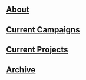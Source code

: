 ## [About](pages/about.md)
## [Current Campaigns](pages/campaigns.md)
## [Current Projects](pages/projects.md)
## [Archive](pages/archive.md)
